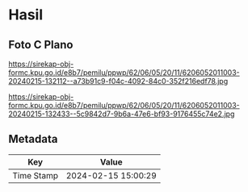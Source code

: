# Hasil

## Foto C Plano

https://sirekap-obj-formc.kpu.go.id/e8b7/pemilu/ppwp/62/06/05/20/11/6206052011003-20240215-132112--a73b91c9-f04c-4092-84c0-352f216edf78.jpg

https://sirekap-obj-formc.kpu.go.id/e8b7/pemilu/ppwp/62/06/05/20/11/6206052011003-20240215-132433--5c9842d7-9b6a-47e6-bf93-9176455c74e2.jpg


## Metadata

| Key        | Value               |
| ---------- | ------------------- |
| Time Stamp | 2024-02-15 15:00:29 |



